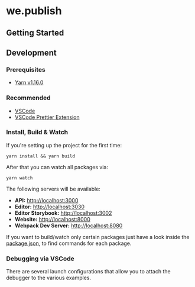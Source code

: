 # we.publish

## Getting Started

## Development

### Prerequisites

- [Yarn v1.16.0][yarn-download-url]

### Recommended

- [VSCode][vscode-download-url]
- [VSCode Prettier Extension][vscode-prettier-download-url]

### Install, Build & Watch

If you're setting up the project for the first time:

```
yarn install && yarn build
```

After that you can watch all packages via:

```
yarn watch
```

The following servers will be available:

- **API:** [http://localhost:3000](http://localhost:3000)
- **Editor:** [http://localhost:3030](http://localhost:3030)
- **Editor Storybook:** [http://localhost:3002](http://localhost:3002)
- **Website:** [http://localhost:8000](http://localhost:8000)
- **Webpack Dev Server:** [http://localhost:8080](http://localhost:8080)

If you want to build/watch only certain packages just have a look inside the [package.json][package-json-url],
to find commands for each package.

### Debugging via VSCode

There are several launch configurations that allow you to attach the debugger to the various examples.

[yarn-download-url]: https://yarnpkg.com/en/docs/install
[vscode-download-url]: https://code.visualstudio.com/Download
[vscode-prettier-download-url]: https://marketplace.visualstudio.com/items?itemName=esbenp.prettier-vscode
[package-json-url]: package.json
